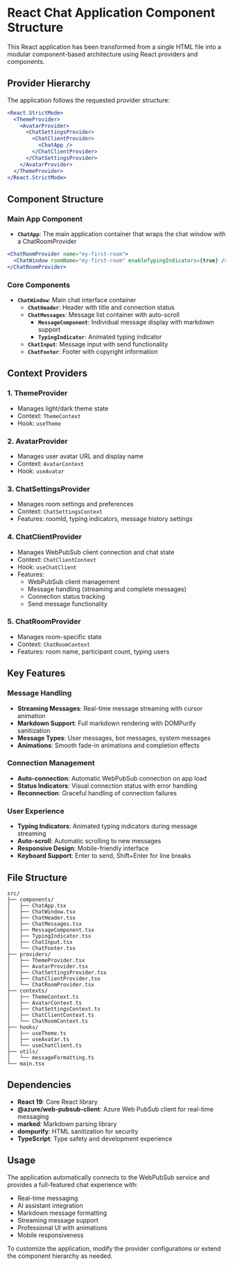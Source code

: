 # React Chat Application Component Structure

This React application has been transformed from a single HTML file into a modular component-based architecture using React providers and components.

## Provider Hierarchy

The application follows the requested provider structure:

```jsx
<React.StrictMode>
  <ThemeProvider>
    <AvatarProvider>
      <ChatSettingsProvider>
        <ChatClientProvider>
          <ChatApp />
        </ChatClientProvider>
      </ChatSettingsProvider>
    </AvatarProvider>
  </ThemeProvider>
</React.StrictMode>
```

## Component Structure

### Main App Component
- **`ChatApp`**: The main application container that wraps the chat window with a ChatRoomProvider

```jsx
<ChatRoomProvider name="my-first-room">
  <ChatWindow roomName="my-first-room" enableTypingIndicators={true} />
</ChatRoomProvider>
```

### Core Components

- **`ChatWindow`**: Main chat interface container
  - **`ChatHeader`**: Header with title and connection status
  - **`ChatMessages`**: Message list container with auto-scroll
    - **`MessageComponent`**: Individual message display with markdown support
    - **`TypingIndicator`**: Animated typing indicator
  - **`ChatInput`**: Message input with send functionality
  - **`ChatFooter`**: Footer with copyright information

## Context Providers

### 1. ThemeProvider
- Manages light/dark theme state
- Context: `ThemeContext`
- Hook: `useTheme`

### 2. AvatarProvider  
- Manages user avatar URL and display name
- Context: `AvatarContext`
- Hook: `useAvatar`

### 3. ChatSettingsProvider
- Manages room settings and preferences
- Context: `ChatSettingsContext`
- Features: roomId, typing indicators, message history settings

### 4. ChatClientProvider
- Manages WebPubSub client connection and chat state
- Context: `ChatClientContext`
- Hook: `useChatClient`
- Features:
  - WebPubSub client management
  - Message handling (streaming and complete messages)
  - Connection status tracking
  - Send message functionality

### 5. ChatRoomProvider
- Manages room-specific state
- Context: `ChatRoomContext`
- Features: room name, participant count, typing users

## Key Features

### Message Handling
- **Streaming Messages**: Real-time message streaming with cursor animation
- **Markdown Support**: Full markdown rendering with DOMPurify sanitization
- **Message Types**: User messages, bot messages, system messages
- **Animations**: Smooth fade-in animations and completion effects

### Connection Management
- **Auto-connection**: Automatic WebPubSub connection on app load
- **Status Indicators**: Visual connection status with error handling
- **Reconnection**: Graceful handling of connection failures

### User Experience
- **Typing Indicators**: Animated typing indicators during message streaming
- **Auto-scroll**: Automatic scrolling to new messages
- **Responsive Design**: Mobile-friendly interface
- **Keyboard Support**: Enter to send, Shift+Enter for line breaks

## File Structure

```
src/
├── components/
│   ├── ChatApp.tsx
│   ├── ChatWindow.tsx
│   ├── ChatHeader.tsx
│   ├── ChatMessages.tsx
│   ├── MessageComponent.tsx
│   ├── TypingIndicator.tsx
│   ├── ChatInput.tsx
│   └── ChatFooter.tsx
├── providers/
│   ├── ThemeProvider.tsx
│   ├── AvatarProvider.tsx
│   ├── ChatSettingsProvider.tsx
│   ├── ChatClientProvider.tsx
│   └── ChatRoomProvider.tsx
├── contexts/
│   ├── ThemeContext.ts
│   ├── AvatarContext.ts
│   ├── ChatSettingsContext.ts
│   ├── ChatClientContext.ts
│   └── ChatRoomContext.ts
├── hooks/
│   ├── useTheme.ts
│   ├── useAvatar.ts
│   └── useChatClient.ts
├── utils/
│   └── messageFormatting.ts
└── main.tsx
```

## Dependencies

- **React 19**: Core React library
- **@azure/web-pubsub-client**: Azure Web PubSub client for real-time messaging
- **marked**: Markdown parsing library
- **dompurify**: HTML sanitization for security
- **TypeScript**: Type safety and development experience

## Usage

The application automatically connects to the WebPubSub service and provides a full-featured chat experience with:
- Real-time messaging
- AI assistant integration
- Markdown message formatting
- Streaming message support
- Professional UI with animations
- Mobile responsiveness

To customize the application, modify the provider configurations or extend the component hierarchy as needed.
